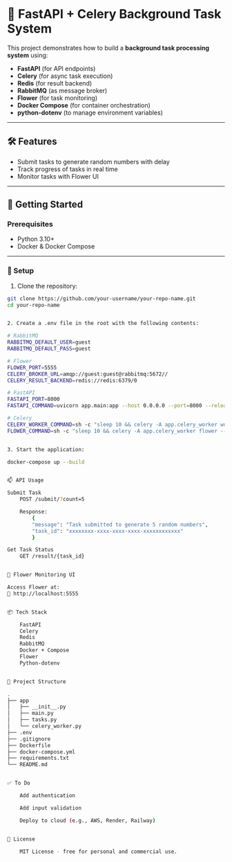 # 🎯 FastAPI + Celery Background Task System

This project demonstrates how to build a **background task processing system** using:

- **FastAPI** (for API endpoints)
- **Celery** (for async task execution)
- **Redis** (for result backend)
- **RabbitMQ** (as message broker)
- **Flower** (for task monitoring)
- **Docker Compose** (for container orchestration)
- **python-dotenv** (to manage environment variables)

---

## 🛠️ Features

- Submit tasks to generate random numbers with delay
- Track progress of tasks in real time
- Monitor tasks with Flower UI

---

## 🚀 Getting Started

### Prerequisites

- Python 3.10+
- Docker & Docker Compose

---

### 🔧 Setup

1. Clone the repository:

```bash
git clone https://github.com/your-username/your-repo-name.git
cd your-repo-name


2. Create a .env file in the root with the following contents:

# RabbitMQ
RABBITMQ_DEFAULT_USER=guest
RABBITMQ_DEFAULT_PASS=guest

# Flower
FLOWER_PORT=5555
CELERY_BROKER_URL=amqp://guest:guest@rabbitmq:5672//
CELERY_RESULT_BACKEND=redis://redis:6379/0

# FastAPI
FASTAPI_PORT=8000
FASTAPI_COMMAND=uvicorn app.main:app --host 0.0.0.0 --port=8000 --reload

# Celery
CELERY_WORKER_COMMAND=sh -c "sleep 10 && celery -A app.celery_worker worker -Q default --loglevel=info"
FLOWER_COMMAND=sh -c "sleep 10 && celery -A app.celery_worker flower --port=${FLOWER_PORT}"


3. Start the application:

docker-compose up --build


📫 API Usage

Submit Task
    POST /submit/?count=5

    Response:
        {
        "message": "Task submitted to generate 5 random numbers",
        "task_id": "xxxxxxxx-xxxx-xxxx-xxxx-xxxxxxxxxxxx"
        }

Get Task Status
    GET /result/{task_id}


🌼 Flower Monitoring UI

Access Flower at:
📍 http://localhost:5555


📦 Tech Stack

    FastAPI
    Celery
    Redis
    RabbitMQ
    Docker + Compose
    Flower
    Python-dotenv


📁 Project Structure

.
├── app
│   ├── __init__.py
│   ├── main.py
│   ├── tasks.py
│   └── celery_worker.py
├── .env
├── .gitignore
├── Dockerfile
├── docker-compose.yml
├── requirements.txt
└── README.md


✅ To Do

    Add authentication

    Add input validation

    Deploy to cloud (e.g., AWS, Render, Railway)


📄 License

    MIT License - free for personal and commercial use.

    
  